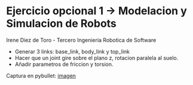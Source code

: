 # Ejercicio opcional 1 -> Modelacion y Simulacion de Robots

Irene Diez de Toro - Tercero Ingenieria Robotica de Software

- Generar 3 links: base_link, body_link y top_link
- Hacer que un joint gire sobre el plano z, rotacion paralela al suelo.
- Añadir parametros de friccion y torsion.

Captura en pybullet:
[imagen](IMAGEN.png)
